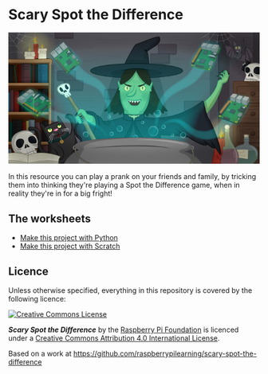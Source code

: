 # Scary Spot the Difference

![](cover.png)

In this resource you can play a prank on your friends and family, by tricking them into thinking they're playing a Spot the Difference game, when in reality they're in for a big fright!

## The worksheets

* [Make this project with Python](worksheet.md)
* [Make this project with Scratch](worksheet2.md)

## Licence

Unless otherwise specified, everything in this repository is covered by the following licence:

[![Creative Commons License](http://i.creativecommons.org/l/by-sa/4.0/88x31.png)](http://creativecommons.org/licenses/by-sa/4.0/)

***Scary Spot the Difference*** by the [Raspberry Pi Foundation](http://www.raspberrypi.org) is licenced under a [Creative Commons Attribution 4.0 International License](http://creativecommons.org/licenses/by-sa/4.0/).

Based on a work at https://github.com/raspberrypilearning/scary-spot-the-difference
